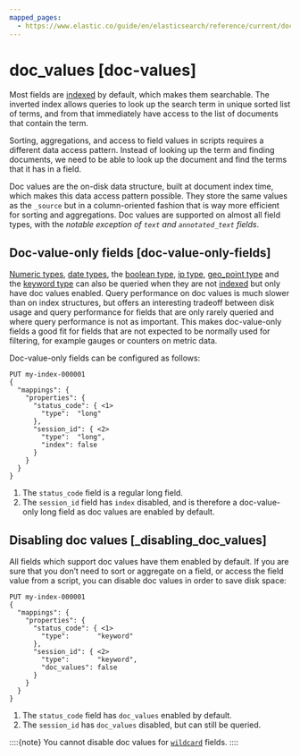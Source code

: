 ```yaml
---
mapped_pages:
  - https://www.elastic.co/guide/en/elasticsearch/reference/current/doc-values.html
---
```


# doc_values [doc-values]

Most fields are [indexed](/reference/elasticsearch/mapping-reference/mapping-index.md) by default, which makes them searchable. The inverted index allows queries to look up the search term in unique sorted list of terms, and from that immediately have access to the list of documents that contain the term.

Sorting, aggregations, and access to field values in scripts requires a different data access pattern. Instead of looking up the term and finding documents, we need to be able to look up the document and find the terms that it has in a field.

Doc values are the on-disk data structure, built at document index time, which makes this data access pattern possible. They store the same values as the `_source` but in a column-oriented fashion that is way more efficient for sorting and aggregations. Doc values are supported on almost all field types, with the *notable exception of `text` and `annotated_text` fields*.

## Doc-value-only fields [doc-value-only-fields]

[Numeric types](/reference/elasticsearch/mapping-reference/number.md), [date types](/reference/elasticsearch/mapping-reference/date.md), the [boolean type](/reference/elasticsearch/mapping-reference/boolean.md), [ip type](/reference/elasticsearch/mapping-reference/ip.md), [geo_point type](/reference/elasticsearch/mapping-reference/geo-point.md) and the [keyword type](/reference/elasticsearch/mapping-reference/keyword.md) can also be queried when they are not [indexed](/reference/elasticsearch/mapping-reference/mapping-index.md) but only have doc values enabled. Query performance on doc values is much slower than on index structures, but offers an interesting tradeoff between disk usage and query performance for fields that are only rarely queried and where query performance is not as important. This makes doc-value-only fields a good fit for fields that are not expected to be normally used for filtering, for example gauges or counters on metric data.

Doc-value-only fields can be configured as follows:

```console
PUT my-index-000001
{
  "mappings": {
    "properties": {
      "status_code": { <1>
        "type":  "long"
      },
      "session_id": { <2>
        "type":  "long",
        "index": false
      }
    }
  }
}
```

1. The `status_code` field is a regular long field.
2. The `session_id` field has `index` disabled, and is therefore a doc-value-only long field as doc values are enabled by default.



## Disabling doc values [_disabling_doc_values]

All fields which support doc values have them enabled by default. If you are sure that you don’t need to sort or aggregate on a field, or access the field value from a script, you can disable doc values in order to save disk space:

```console
PUT my-index-000001
{
  "mappings": {
    "properties": {
      "status_code": { <1>
        "type":       "keyword"
      },
      "session_id": { <2>
        "type":       "keyword",
        "doc_values": false
      }
    }
  }
}
```

1. The `status_code` field has `doc_values` enabled by default.
2. The `session_id` has `doc_values` disabled, but can still be queried.


::::{note}
You cannot disable doc values for [`wildcard`](/reference/elasticsearch/mapping-reference/keyword.md#wildcard-field-type) fields.
::::



